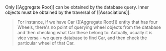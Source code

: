 Only [[Aggregate Root]] can be obtained by the database query. Inner objects must be obtained by the traversal of [[Associations]].

> For instance, if we have Car ([[Aggregate Root]]) entity that has four Wheels, there's no point of querying wheel objects from the database and then checking what Car these belong to. Actually, usually it is vice versa - we query database to find Car, and then check the particular wheel of that Car.

